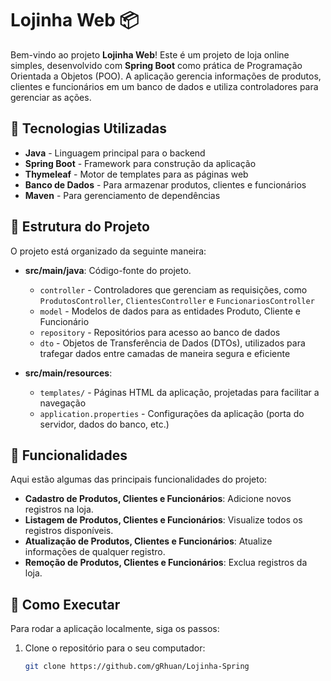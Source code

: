 # Lojinha Web 📦

Bem-vindo ao projeto **Lojinha Web**! Este é um projeto de loja online simples, desenvolvido com **Spring Boot** como prática de Programação Orientada a Objetos (POO). A aplicação gerencia informações de produtos, clientes e funcionários em um banco de dados e utiliza controladores para gerenciar as ações.

## 🔧 Tecnologias Utilizadas

- **Java** - Linguagem principal para o backend
- **Spring Boot** - Framework para construção da aplicação
- **Thymeleaf** - Motor de templates para as páginas web
- **Banco de Dados** - Para armazenar produtos, clientes e funcionários
- **Maven** - Para gerenciamento de dependências

## 📂 Estrutura do Projeto

O projeto está organizado da seguinte maneira:

- **src/main/java**: Código-fonte do projeto.
  - `controller` - Controladores que gerenciam as requisições, como `ProdutosController`, `ClientesController` e `FuncionariosController`
  - `model` - Modelos de dados para as entidades Produto, Cliente e Funcionário
  - `repository` - Repositórios para acesso ao banco de dados
  - `dto` - Objetos de Transferência de Dados (DTOs), utilizados para trafegar dados entre camadas de maneira segura e eficiente

- **src/main/resources**:
  - `templates/` - Páginas HTML da aplicação, projetadas para facilitar a navegação
  - `application.properties` - Configurações da aplicação (porta do servidor, dados do banco, etc.)

## 🌟 Funcionalidades

Aqui estão algumas das principais funcionalidades do projeto:

- **Cadastro de Produtos, Clientes e Funcionários**: Adicione novos registros na loja.
- **Listagem de Produtos, Clientes e Funcionários**: Visualize todos os registros disponíveis.
- **Atualização de Produtos, Clientes e Funcionários**: Atualize informações de qualquer registro.
- **Remoção de Produtos, Clientes e Funcionários**: Exclua registros da loja.

## 🚀 Como Executar

Para rodar a aplicação localmente, siga os passos:

1. Clone o repositório para o seu computador:
   ```bash
   git clone https://github.com/gRhuan/Lojinha-Spring
